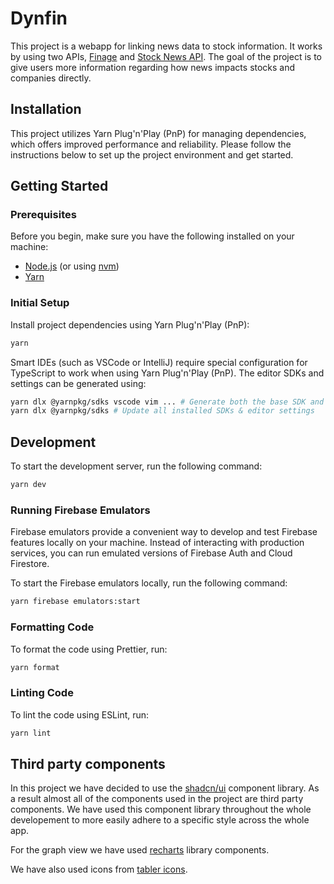 # Dynfin

This project is a webapp for linking news data to stock information. It works by using two APIs, [Finage](https://finage.co.uk/) and [Stock News API](https://www.stocknewsapi.com/). The goal of the project is to give users more information regarding how news impacts stocks and companies directly.

## Installation

This project utilizes Yarn Plug'n'Play (PnP) for managing dependencies, which offers improved performance and reliability. Please follow the instructions below to set up the project environment and get started.

## Getting Started

### Prerequisites

Before you begin, make sure you have the following installed on your machine:

- [Node.js](https://nodejs.org/en) (or using [nvm](https://github.com/nvm-sh/nvm))
- [Yarn](https://yarnpkg.com/)

### Initial Setup

Install project dependencies using Yarn Plug'n'Play (PnP):

```sh
yarn
```

Smart IDEs (such as VSCode or IntelliJ) require special configuration for TypeScript to work when using Yarn Plug'n'Play (PnP). The editor SDKs and settings can be generated using:

```sh
yarn dlx @yarnpkg/sdks vscode vim ... # Generate both the base SDK and the editor settings
yarn dlx @yarnpkg/sdks # Update all installed SDKs & editor settings
```

## Development

To start the development server, run the following command:

```sh
yarn dev
```

### Running Firebase Emulators

Firebase emulators provide a convenient way to develop and test Firebase features locally on your machine. Instead of interacting with production services, you can run emulated versions of Firebase Auth and Cloud Firestore.

To start the Firebase emulators locally, run the following command:

```sh
yarn firebase emulators:start
```

### Formatting Code

To format the code using Prettier, run:

```sh
yarn format
```

### Linting Code

To lint the code using ESLint, run:

```sh
yarn lint
```

## Third party components

In this project we have decided to use the [shadcn/ui](https://ui.shadcn.com/) component library. As a result almost all of the components used in the project are third party components. We have used this component library throughout the whole developement to more easily adhere to a specific style across the whole app.

For the graph view we have used [recharts](https://recharts.org/en-US/) library components.

We have also used icons from [tabler icons](https://tabler.io/icons).
